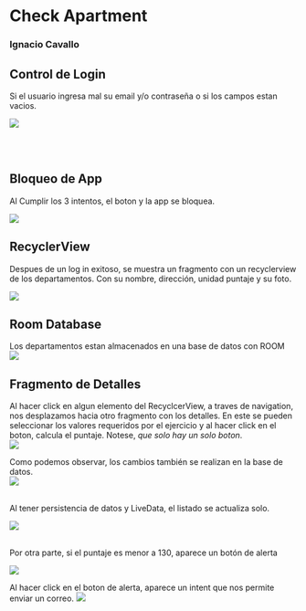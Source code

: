 <h1> Check Apartment</h1>

### Ignacio Cavallo


## Control de Login
Si el usuario ingresa mal su email y/o contraseña o si los campos estan vacios.
</br>

![](./imagenes/1.png)

</br>
</br>

## Bloqueo de App
Al Cumplir los 3 intentos, el boton y la app se bloquea.
</br>

![](./imagenes/2.png)

## RecyclerView
Despues de un log in exitoso, se muestra un fragmento con un recyclerview de los departamentos. Con su nombre, dirección, unidad puntaje y su foto.
</br>

![](./imagenes/3.png)


## Room Database
Los departamentos estan almacenados en una base de datos con ROOM
</br>
![](./imagenes/4.png)

## Fragmento de Detalles
Al hacer click en algun elemento del RecyclcerView, a traves de navigation, nos desplazamos hacia otro fragmento con los detalles. En este se pueden seleccionar los valores requeridos por el ejercicio y al hacer click en el boton, calcula el puntaje. Notese, *que solo hay un solo boton*.
</br>
![](./imagenes/5.png)

Como podemos observar, los cambios también se realizan en la base de datos.
</br>
![](./imagenes/6.png)

</br>
Al tener persistencia de datos y LiveData, el listado se actualiza solo.
</br>

![](./imagenes/7.png)

</br>
Por otra parte, si el puntaje es menor a 130, aparece un botón de alerta


![](./imagenes/8.png)
</br>

Al hacer click en el boton de alerta, aparece un intent que nos permite enviar un correo.
![](./imagenes/9.png)
</br>

